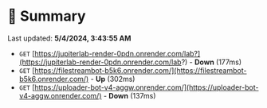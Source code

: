 # 📖 Summary
Last updated: **5/4/2024, 3:43:55 AM**

- `GET` [https://jupiterlab-render-0pdn.onrender.com/lab?](https://jupiterlab-render-0pdn.onrender.com/lab?) - **Down** (177ms)
- `GET` [https://filestreambot-b5k6.onrender.com/](https://filestreambot-b5k6.onrender.com/) - **Up** (302ms)
- `GET` [https://uploader-bot-v4-aggw.onrender.com/](https://uploader-bot-v4-aggw.onrender.com/) - **Down** (137ms)
